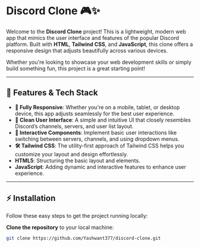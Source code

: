 # Discord Clone 🎮✨

Welcome to the **Discord Clone** project! This is a lightweight, modern web app that mimics the user interface and features of the popular Discord platform. Built with **HTML**, **Tailwind CSS**, and **JavaScript**, this clone offers a responsive design that adjusts beautifully across various devices.

Whether you're looking to showcase your web development skills or simply build something fun, this project is a great starting point!

---

## 🚀 Features & Tech Stack

- **📱 Fully Responsive**: Whether you're on a mobile, tablet, or desktop device, this app adjusts seamlessly for the best user experience.
- **🎨 Clean User Interface**: A simple and intuitive UI that closely resembles Discord’s channels, servers, and user list layout.
- **🔄 Interactive Components**: Implement basic user interactions like switching between servers, channels, and using dropdown menus.
- **🛠️ Tailwind CSS**: The utility-first approach of Tailwind CSS helps you customize your layout and design effortlessly.
- **HTML5**: Structuring the basic layout and elements.
- **JavaScript**: Adding dynamic and interactive features to enhance user experience.

---

## ⚡ Installation

Follow these easy steps to get the project running locally:

 **Clone the repository** to your local machine:
   ```bash
   git clone https://github.com/Yashwant377/discord-clone.git
